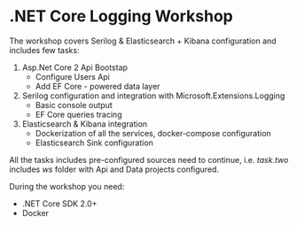 # .NET Core Logging Workshop

The workshop covers Serilog & Elasticsearch + Kibana configuration and includes few tasks:
1. Asp.Net Core 2 Api Bootstap
    * Configure Users Api
    * Add EF Core - powered data layer
2. Serilog configuration and integration with Microsoft.Extensions.Logging
    * Basic console output
    * EF Core queries tracing
3. Elasticsearch & Kibana integration
    * Dockerization of all the services, docker-compose configuration
    * Elasticsearch Sink configuration

All the tasks includes pre-configured sources need to continue, i.e. *task.two* includes *ws* folder with Api and Data projects configured.

During the workshop you need:
* .NET Core SDK 2.0+
* Docker